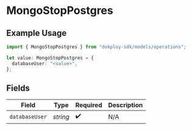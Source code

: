 # MongoStopPostgres

## Example Usage

```typescript
import { MongoStopPostgres } from "dokploy-sdk/models/operations";

let value: MongoStopPostgres = {
  databaseUser: "<value>",
};
```

## Fields

| Field              | Type               | Required           | Description        |
| ------------------ | ------------------ | ------------------ | ------------------ |
| `databaseUser`     | *string*           | :heavy_check_mark: | N/A                |
